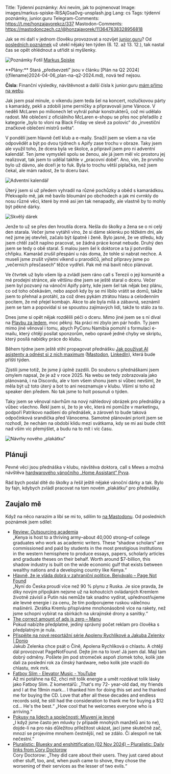 Title: Týdenní poznámky: Ani nevím, jak to pojmenovat
Image: images/markus-spiske-RiSAjGsa0vg-unsplash.jpg
Lang: cs
Tags: týdenní poznámky, junior.guru
Telegram-Comments: https://t.me/honzajavorekcz/337
Mastodon-Comments: https://mastodonczech.cz/@honzajavorek/113647638328956818

Jak se mi daří v jednom člověku provozovat a rozvíjet [junior.guru](https://junior.guru/)?
Od [posledních poznámek]({filename}2024-12-06_tydenni-poznamky-stale-jeste-dokoncovani-python-kurzu-pro-apify.md) už utekl nějaký ten týden (6. 12. až 13. 12.), tak nastal čas se opět ohlédnout a utřídit si myšlenky.

![Poznámky]({static}/images/markus-spiske-RiSAjGsa0vg-unsplash.jpg)
Fotil [Markus Spiske](https://unsplash.com/@markusspiske)

<div class="alert alert-warning" role="alert" markdown="1">
**Plány:** Stará „předsevzetí” jsou v článku [Plán na Q2 2024]({filename}2024-04-06_plan-na-q2-2024.md), nová teď nejsou.

**Čísla:** Finanční výsledky, návštěvnost a další čísla k junior.guru [mám přímo na webu](https://junior.guru/about/).
</div>

Jak jsem psal minule, o víkendu jsem teda šel na koncert, rozlučkovou párty s kamarády, pekli a zdobili jsme perníčky a připravovali jsme Vánoce. V neděli McLaren po milionech let vyhrál pohár konstruktérů, což mi udělalo radost. Mé oblečení z oficiálního McLaren e-shopu se přes noc přeřadilo z kategorie „bylo to vloni na Black Friday ve slevě za polovic“ do „investiční značkové oblečení mistrů světa“.

V pondělí jsem hlavně četl klub a e-maily. Snažil jsem se všem a na vše odpovědět a být po dvou týdnech s Apify zase trochu v obraze. Taky jsem ale využil toho, že dcera byla ve školce, a připravil jsem pro ni adventní kalendář. Ten jsme vymysleli spolu se ženou, ale já jsem měl víc prostoru jej realizovat, tak jsem to udělal takhle v „pracovní době“. Ano, vím, že prvního bylo už dávno, ale dceři je to fuk. Byla to trochu větší piplačka, než jsem čekal, ale mám radost, že to dceru baví.

![Adventní kalendář]({static}/images/img-3314.jpg)

Úterý jsem si už předem vyhradil na různé pochůzky a oběd s kamarádkou. Překvapilo mě, jak mě bavilo bloumání po obchodech a jak mi cvrnkly do nosu různé věci, které by mně asi jen tak nenapadly, ale vlastně by to mohly být pěkné dárky.

![Skvělý dárek]({static}/images/img-3320.jpg)

Jenže to už se přes den hroutila dcera. Nešla do školky a žena se o ni celý den starala. Večer jsme vytáhli víno, že si dáme sklenku po těžkém dni, ale než jsme jej otevřeli, začalo být špatně i ženě. Bylo jasné, že ve středu, kdy jsem chtěl začít naplno pracovat, se žádná práce konat nebude. Druhý den jsem se tedy o obě staral. S malou jsem šel k doktorce a ta jí potvrdila chřipku. Kamarád zrušil přespání u nás doma, že tohle si nabrat nechce. A museli jsme zrušit výletní víkend u prarodičů, jehož přípravy jsme po „večerních přesčasech“ těžce vydřeli. Pak mě má bavit něco plánovat.

Ve čtvrtek už bylo všem líp a zvládl jsem ráno call s Terezií o její komunitě a mé prodejní stránce, ale většinu dne jsem se ještě staral o dceru. Večer jsem byl pozvaný na vánoční Apify párty, kde jsem šel tak nějak bez plánu, co od toho očekávám, nebo aspoň kdy by se mi líbilo vrátit se domů, takže jsem to přehnal a protáhl, za což dnes pykám ztrátou hlasu a celodenním pocitem, že mě přejel kombajn. Akce to ale byla milá a zábavná, seznámil jsem se tam a popovídal si se spoustou zajímavých lidí, takže to stálo za to.

Dnes jsme si opět nějak rozdělili péči o dceru. Mimo jiné jsem se s ní díval na [Plavbu za ledem](https://www.ceskatelevize.cz/porady/11566440941-plavba-za-ledem/), moc pěkný. Na práci mi zbylo jen pár hodin. Ty jsem mimo jiné věnoval i tomu, abych PyConu Namibia pomohl s formulací e-mailu, který chtějí posílat sponzorům, nebo opravě jedné chyby ve skriptu, který posílá nabídky práce do klubu.

Během týdne jsem ještě stihl propagovat přednášku [Jak používat AI asistenty a odnést si z nich maximum](https://junior.guru/events/48/) ([Mastodon](https://mastodonczech.cz/@honzajavorek/113640266844724178), [LinkedIn](https://www.linkedin.com/posts/honzajavorek_ai-chatgpt-copilot-activity-7272974400931442688-LA04?utm_source=share&utm_medium=member_desktop)), která bude příští týden.

Zjistili jsme totiž, že jsme ji úplně zazdili. Do souboru s přednáškami jsem omylem napsal, že je až v roce 2025. Na webu se tedy zobrazovala jako plánovaná, i na Discordu, ale v tom všem shonu jsem si vůbec nevšiml, že měla být už toto úterý a bot to ani neoznamuje v klubu. Všiml si toho až speaker den předem. No tak jsme to holt posunuli o týden.

Taky jsem se věnoval návrhům na nový náhledový obrázek pro přednášky a vůbec všechno. Řekl jsem si, že to je věc, která mi pomůže v marketingu, podpoří Patrikovo nadšení do přednášek, a zároveň to bude taková odpočinková srandička před Vánocema. Samotné plánování priorit jsem se rozhodl, že nechám na období klidu mezi svátkama, kdy se mi asi bude chtít nad vším víc přemýšlet, a budu na to mít i víc času.

![Návrhy nového „plakátku“]({static}/images/img-3354.jpg)

## Plánuji

Pevné věci jsou přednáška v klubu, návštěva doktora, call s Mews a možná návštěva [hardwarového vánočního „Home Assistant“ Pyva](https://pyvo.cz/praha-pyvo/2024-12/).

Rád bych poslal dítě do školky a řešil ještě nějaké vánoční dárky a tak. Bylo by fajn, kdybych zvládl pracovat na tom novém „plakátku“ pro přednášky.

## Zaujalo mě

Když na něco narazím a líbí se mi to, sdílím to [na Mastodonu](https://mastodonczech.cz/@honzajavorek).
Od posledních poznámek jsem sdílel:

- [Review: Outsourcing academia](https://continent.substack.com/p/review-outsourcing-academia)<br>„Kenya is host to a thriving army–about 40,000 strong–of college graduates who work as academic writers. These “shadow scholars” are commissioned and paid by students in the most prestigious institutions in the western hemisphere to produce essays, papers, scholarly articles and graduate theses on their behalf. Worth around $7-billion, this shadow industry is built on the wide economic gulf that exists between wealthy nations and a developing country like Kenya.“
- [Hlavně, že je vláda dobrá v zahraniční politice. Bejvávalo – Page Not Found](https://pagenotfound.cz/clanek/hlavne-ze-je-vlada-dobra-v-zahranicni-politice-bejvavalo)<br>„Nyní do Česka proudí více než 90 % plynu z Ruska. Je sice pravda, že díky novým přípojkám nejsme už na kohoutcích ovládaných Kremlem životně závislí a Putin nás nemůže tak snadno vydírat, upřednostňujeme ale levné energie i za cenu, že tím podporujeme ruskou válečnou mašinérii. Zkrátka Kremlu přispíváme mnohonásobně více na rakety, než jsme schopni vybírat na sbírkách na ukrajinské drony a sanitky.“
- [The correct amount of ads is zero – Manu](https://manuelmoreale.com/the-correct-amount-of-ads-is-zero)<br>Pokud nabízíte předplatné, jediný správný počet reklam pro člověka s předplatným je nula.
- [Přispějte na nové reportážní série Apoleny Rychlíkové a Jakuba Zelenky | Donio](https://donio.cz/pribeh/26515?utm_source=copylink&utm_medium=socialshare&utm_campaign=share_button_ty&utm_content=anonymous-1733772794972204136)<br>Jakub Zelenka chce psát o Číně, Apolena Rychlíková o chlastu. A chtějí dál provozovat PageNotFound. Dejte jim na to love! Já jsem dal. Mají tam dobrý odměny. Pošlete jim pod stromeček aspoň zlomek toho, kolik jste dali za poslední rok za čínský hardware, nebo kolik jste vrazili do chlastu, mrk mrk.
- [Fatboy Slim - Elevator Music - YouTube](https://www.youtube.com/watch?v=kTuLj0Nyhs4)<br>Až mi potáhne na 62, chci mít tolik energie a umět rozdávat tolik lásky jako Fatboy Slim. Z komentářů: „That's my 72- year-old dad, my friends and I at the 19min mark… I thanked him for doing this set and he thanked me for buying the CD. Love that after all these decades and endless records sold, he still had the consideration to thank me for buying a $12 cd… He's the best.“ „How cool that he welcomes everyone who is arriving.“
- [Pokusy na lidech a společnosti: Mluvení je levné](https://houdekpetr.blogspot.com/2024/12/mluveni-je-levne.html)<br>„I když jsme často jen mluvky (v případě mnohých manželů ani to ne), dojde-li na pro nás důležitou příležitost ukázat, jací jsme skutečně zač, mnozí se projevíme mnohem čestnější, než se zdálo. Či alespoň ne tak nečestní.“
- [Pluralistic: Bluesky and enshittification (02 Nov 2024) &#8211; Pluralistic: Daily links from Cory Doctorow](https://pluralistic.net/2024/11/02/ulysses-pact/)<br>Cory Doctorow: „They did care about their users. They just cared about other stuff, too, and, when push came to shove, they chose the worsening of their services as the lesser of two evils.“
